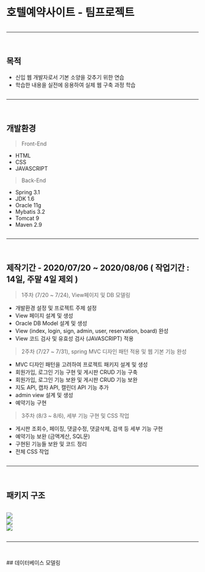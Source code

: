 # 호텔예약사이트 - 팀프로젝트
<pre>
<hr/>
</pre>
## 목적
- 신입 웹 개발자로서 기본 소양을 갖추기 위한 연습
- 학습한 내용을 실전에 응용하여 실제 웹 구축 과정 학습
<pre>
<hr/>
</pre>
## 개발환경
> Front-End
- HTML
- CSS
- JAVASCRIPT
> Back-End
- Spring 3.1
- JDK 1.6
- Oracle 11g
- Mybatis 3.2
- Tomcat 9
- Maven 2.9
<pre>
<hr/>
</pre>
## 제작기간 - 2020/07/20 ~ 2020/08/06 ( 작업기간 : 14일, 주말 4일 제외 )
> 1주차 (7/20 ~ 7/24), View페이지 및 DB 모델링
- 개발환경 설정 및 프로젝트 주제 설정
- View 페이지 설계 및 생성
- Oracle DB Model 설계 및 생성
- View (index, login, sign, admin, user, reservation, board) 완성
- View 코드 검사 및 유효성 검사 (JAVASCRIPT) 적용
> 2주차 (7/27 ~ 7/31), spring MVC 디자인 패턴 적용 및 웹 기본 기능 완성
- MVC 디자인 패턴을 고려하여 프로젝트 패키지 설계 및 생성
- 회원가입, 로그인 기능 구현 및 게시판 CRUD 기능 구축
- 회원가입, 로그인 기능 보완 및 게시판 CRUD 기능 보완
- 지도 API, 캡차 API, 캘린더 API 기능 추가
- admin view 설계 및 생성
- 예약기능 구현
> 3주차 (8/3 ~ 8/6), 세부 기능 구현 및 CSS 작업
- 게시판 조회수, 페이징, 댓글수정, 댓글삭제, 검색 등 세부 기능 구현
- 예약기능 보완 (금액계산, SQL문)
- 구현된 기능들 보완 및 코드 정리
- 전체 CSS 작업
<pre>
<hr/>
</pre>
## 패키지 구조
<code>
<img src='image/package1.jpg'/>
<img src='image/package2.jpg'/>
<img src='image/package3.jpg'/>
</code>
<pre>
<hr/>
</pre>
## 데이터베이스 모델링
